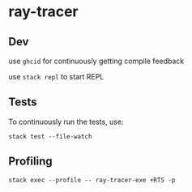 # ray-tracer

## Dev

use `ghcid` for continuously getting compile feedback

use `stack repl` to start REPL

## Tests

To continuously run the tests, use:

`stack test --file-watch`

## Profiling

`stack exec --profile -- ray-tracer-exe +RTS -p`
